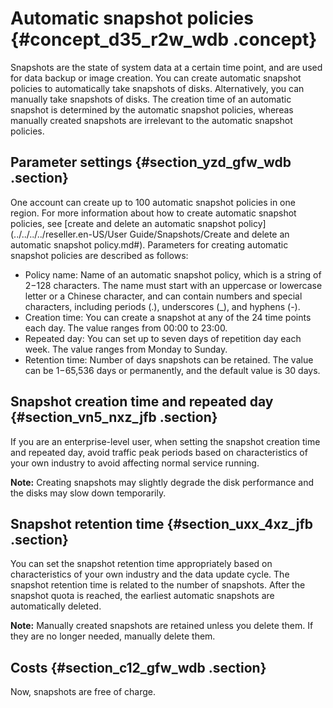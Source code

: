 # Automatic snapshot policies {#concept_d35_r2w_wdb .concept}

Snapshots are the state of system data at a certain time point, and are used for data backup or image creation. You can create automatic snapshot policies to automatically take snapshots of disks. Alternatively, you can manually take snapshots of disks. The creation time of an automatic snapshot is determined by the automatic snapshot policies, whereas manually created snapshots are irrelevant to the automatic snapshot policies.

## Parameter settings {#section_yzd_gfw_wdb .section}

One account can create up to 100 automatic snapshot policies in one region. For more information about how to create automatic snapshot policies, see [create and delete an automatic snapshot policy](../../../../reseller.en-US/User Guide/Snapshots/Create and delete an automatic snapshot policy.md#). Parameters for creating automatic snapshot policies are described as follows:

-   Policy name: Name of an automatic snapshot policy, which is a string of 2−128 characters. The name must start with an uppercase or lowercase letter or a Chinese character, and can contain numbers and special characters, including periods \(.\), underscores \(\_\), and hyphens \(-\).
-   Creation time: You can create a snapshot at any of the 24 time points each day. The value ranges from 00:00 to 23:00.
-   Repeated day: You can set up to seven days of repetition day each week. The value ranges from Monday to Sunday.
-   Retention time: Number of days snapshots can be retained. The value can be 1−65,536 days or permanently, and the default value is 30 days.

## Snapshot creation time and repeated day {#section_vn5_nxz_jfb .section}

If you are an enterprise-level user, when setting the snapshot creation time and repeated day, avoid traffic peak periods based on characteristics of your own industry to avoid affecting normal service running.

**Note:** Creating snapshots may slightly degrade the disk performance and the disks may slow down temporarily.

## Snapshot retention time {#section_uxx_4xz_jfb .section}

You can set the snapshot retention time appropriately based on characteristics of your own industry and the data update cycle. The snapshot retention time is related to the number of snapshots. After the snapshot quota is reached, the earliest automatic snapshots are automatically deleted.

**Note:** Manually created snapshots are retained unless you delete them. If they are no longer needed, manually delete them.

## Costs {#section_c12_gfw_wdb .section}

Now, snapshots are free of charge.

